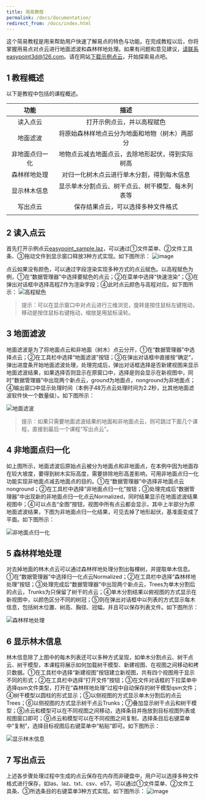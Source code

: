 ```yaml
---
title: 简易教程
permalink: /docs/documentation/
redirect_from: /docs/index.html
---
```


这个简易教程是用来帮助用户快速了解易点的特色与功能。在完成教程以后，你将掌握用易点对点云进行地面滤波和森林样地处理。如果有问题和意见建议，请联系easypoint3d@126.com。请在网站[下载示例点云](https://pan.baidu.com/s/1s2gyW1jlG1L9-qMAh8NtlQ?pwd=s54z)，开始探索易点吧。

## 1	教程概述
以下是教程中包括的课程概述。

|功能|描述|
|:-------------:|:-------------:|
| 读入点云      | 打开示例点云，并以高程赋色| 
|地面滤波	|将原始森林样地点云分为地面和地物（树木）两部分|
|非地面点归一化|	地物点云减去地面点云，去除地形起伏，得到实际树高|
|森林样地处理|	对归一化树木点云进行单木分割，得到每木信息|
|显示林木信息|	显示单木分割点云、树干点云、树干模型、每木列表等|
|写出点云|	保存结果点云，可以选择多种文件格式|
|||

## 2	读入点云
首先打开示例点云[easypoint_sample.laz](https://pan.baidu.com/s/1s2gyW1jlG1L9-qMAh8NtlQ?pwd=s54z)，可以通过①文件菜单、②文件工具条、③拖动文件到显示窗口释放3种方式实现。如下图所示：
![image](https://user-images.githubusercontent.com/116337653/200748391-9c581a23-3e88-4b37-b090-ee6318089d0c.png)

点云如果没有颜色，可以通过字段渲染实现多种方式的点云赋色。以高程赋色为例，①在“数据管理器”中选择要赋色的点云；②在菜单中选择“快速渲染”；③在弹出对话框中选择高程Z作为渲染字段；④此时点云颜色与高程对应。如下图所示：
![高程赋色](https://user-images.githubusercontent.com/116337653/200753596-c2a2d1ca-693b-439e-afd5-ee2394d77e4f.jpg)


> 提示：可以在显示窗口中对点云进行三维浏览，旋转是按住鼠标左键拖动，移动是按住鼠标右键拖动，缩放是用鼠标滚轮。

## 3	地面滤波
地面滤波是为了将地面点云和非地面（树木）点云分开，①在“数据管理器”中选择点云；②在工具栏中选择“地面滤波”按钮；③在弹出对话框中直接按“确定”，弹出进度条开始地面滤波处理，处理完成后，弹出对话框选择是否新建视图来显示地面滤波结果，如果选择否则显示在原窗口中，选择是则会显示在新视图中，同时“数据管理器”中出现两个新点云，ground为地面点，nonground为非地面点；④输出窗口中显示处理时间（本例子48万点云处理时间为2.2秒，比其他地面滤波软件快一个数量级）。如下图所示：

![地面滤波](https://user-images.githubusercontent.com/116337653/200753975-c4951dfe-8301-4b98-b58f-a76bfb8ec9d7.jpg)


> 提示：如果只需要地面滤波结果的地面和非地面点云，则可跳过下面几个课程，直接到最后一个课程“写出点云”。

## 4	非地面点归一化
如上图所示，地面滤波后原始点云被分为地面点和非地面点，在本例中因为地面存在较大坡度，要得到树木实际高度，需要排除地形高差影响，可用非地面点归一化功能实现非地面点减去地面点的目的。①在“数据管理器”中选择非地面点云nonground；②在工具栏中选择“非地面点归一化”按钮；③处理完成后“数据管理器”中出现新的非地面点归一化点云Normalized，同时结果显示在地面滤波结果视图中；④可以点击“全图”按钮，视图中所有点云都会显示，其中上半部分为原地面滤波结果，下图为非地面点归一化结果，可见去掉了地形起伏，基准面变成了平面。如下图所示：

![非地面点归一化](https://user-images.githubusercontent.com/116337653/200754017-d0c0d7f0-854d-41c8-9aab-2931c9bd6aea.jpg)


## 5	森林样地处理
对去掉地面的林木点云可以通过森林样地处理分割出每棵树，并提取单木信息。①在“数据管理器”中选择归一化点云Normalized；②在工具栏中选择“森林样地处理”按钮；③处理完成后“数据管理器”中出现两个新点云，Trees为单木分割后的点云，Trunks为只保留了树干的点云；④单木分割结果以俯视图的方式显示在新视图中，以颜色区分不同的树冠；⑤则在弹出对话框中以列表的方式显示每木信息，包括树木位置、树高、胸径、冠幅，并且可以保存列表文件。如下图所示：

![森林样地处理](https://user-images.githubusercontent.com/116337653/200754067-7bf184c3-fd83-4bfc-b074-ecc8dd2994ce.jpg)

## 6	显示林木信息
林木信息除了上图中的每木列表还可以多种方式呈现，如单木分割点云、树干点云、树干模型，本课程将展示如何加载树干模型、新建视图、在视图之间移动和拷贝数据。①在工具栏中选择“新建视图”按钮建立新视图，共有四个视图用于显示不同的形式；②在工具栏中选择“打开文件”按钮；③在文件对话框的下拉菜单中选择qsm文件类型，打开在“森林样地处理”过程中自动保存的树干模型qsm文件；④树干模型以圆柱的形式显示；⑤以侧视图的方式显示单木分割后的点云Trees；⑥以侧视图的方式显示树干点云Trunks；⑦叠加显示树干点云和树干模型；⑧点云和模型可以在不同视图之间移动，选择条目并拖放到目标视图列表或视图窗口即可；⑨点云和模型可以在不同视图之间复制，选择条目后右键菜单中“复制”，选择目标视图后右键菜单中“粘贴”即可。如下图所示：

![显示林木信息](https://user-images.githubusercontent.com/116337653/200754108-eb7209ec-ed7b-4d54-b3fd-a7f1653a5774.jpg)


## 7	写出点云

上述各步骤处理过程中生成的点云保存在内存而非硬盘中，用户可以选择多种文件格式进行保存，如las、laz、txt、csv、e57。可以通过①文件菜单、②文件工具条、③所选条目的右键菜单3种方式实现。如下图所示：
![image](https://user-images.githubusercontent.com/116337653/200749306-cb06266d-22f9-4be9-a484-f1708cbe6e80.png)


